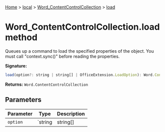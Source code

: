 [Home](./index) &gt; [local](local.md) &gt; [Word\_ContentControlCollection](local.word_contentcontrolcollection.md) &gt; [load](local.word_contentcontrolcollection.load.md)

# Word\_ContentControlCollection.load method

Queues up a command to load the specified properties of the object. You must call "context.sync()" before reading the properties.

**Signature:**
```javascript
load(option?: string | string[] | OfficeExtension.LoadOption): Word.ContentControlCollection;
```
**Returns:** `Word.ContentControlCollection`

## Parameters

|  Parameter | Type | Description |
|  --- | --- | --- |
|  `option` | `string | string[] | OfficeExtension.LoadOption` |  |


